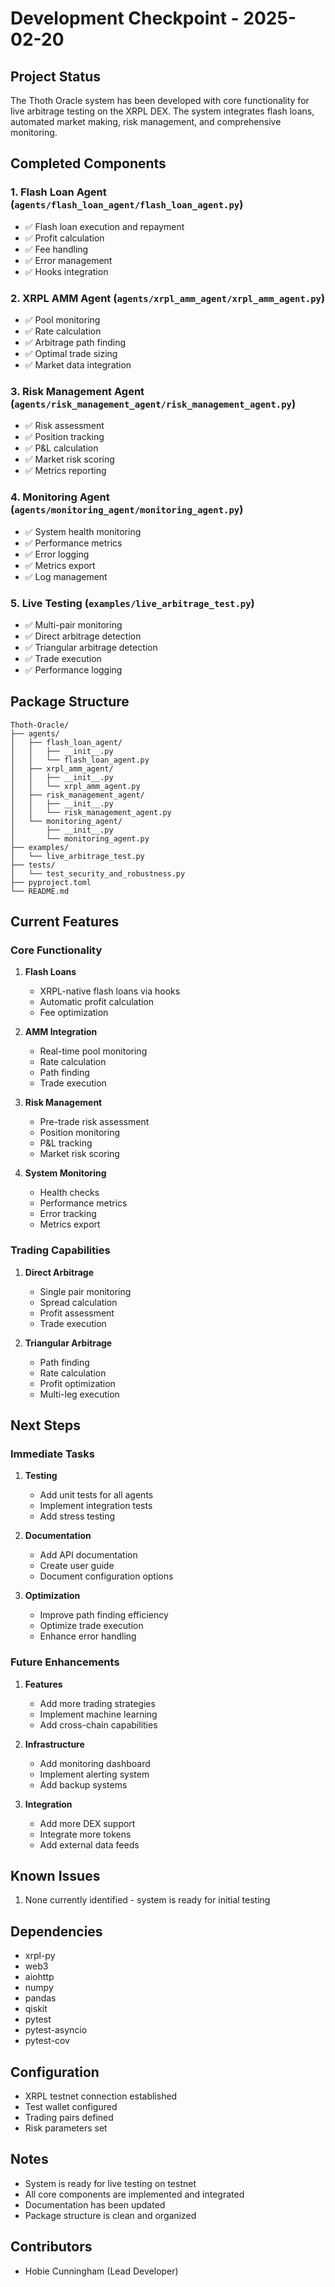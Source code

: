 # Development Checkpoint - 2025-02-20

## Project Status

The Thoth Oracle system has been developed with core functionality for live arbitrage testing on the XRPL DEX. The system integrates flash loans, automated market making, risk management, and comprehensive monitoring.

## Completed Components

### 1. Flash Loan Agent (`agents/flash_loan_agent/flash_loan_agent.py`)
- ✅ Flash loan execution and repayment
- ✅ Profit calculation
- ✅ Fee handling
- ✅ Error management
- ✅ Hooks integration

### 2. XRPL AMM Agent (`agents/xrpl_amm_agent/xrpl_amm_agent.py`)
- ✅ Pool monitoring
- ✅ Rate calculation
- ✅ Arbitrage path finding
- ✅ Optimal trade sizing
- ✅ Market data integration

### 3. Risk Management Agent (`agents/risk_management_agent/risk_management_agent.py`)
- ✅ Risk assessment
- ✅ Position tracking
- ✅ P&L calculation
- ✅ Market risk scoring
- ✅ Metrics reporting

### 4. Monitoring Agent (`agents/monitoring_agent/monitoring_agent.py`)
- ✅ System health monitoring
- ✅ Performance metrics
- ✅ Error logging
- ✅ Metrics export
- ✅ Log management

### 5. Live Testing (`examples/live_arbitrage_test.py`)
- ✅ Multi-pair monitoring
- ✅ Direct arbitrage detection
- ✅ Triangular arbitrage detection
- ✅ Trade execution
- ✅ Performance logging

## Package Structure
```
Thoth-Oracle/
├── agents/
│   ├── flash_loan_agent/
│   │   ├── __init__.py
│   │   └── flash_loan_agent.py
│   ├── xrpl_amm_agent/
│   │   ├── __init__.py
│   │   └── xrpl_amm_agent.py
│   ├── risk_management_agent/
│   │   ├── __init__.py
│   │   └── risk_management_agent.py
│   └── monitoring_agent/
│       ├── __init__.py
│       └── monitoring_agent.py
├── examples/
│   └── live_arbitrage_test.py
├── tests/
│   └── test_security_and_robustness.py
├── pyproject.toml
└── README.md
```

## Current Features

### Core Functionality
1. **Flash Loans**
   - XRPL-native flash loans via hooks
   - Automatic profit calculation
   - Fee optimization

2. **AMM Integration**
   - Real-time pool monitoring
   - Rate calculation
   - Path finding
   - Trade execution

3. **Risk Management**
   - Pre-trade risk assessment
   - Position monitoring
   - P&L tracking
   - Market risk scoring

4. **System Monitoring**
   - Health checks
   - Performance metrics
   - Error tracking
   - Metrics export

### Trading Capabilities
1. **Direct Arbitrage**
   - Single pair monitoring
   - Spread calculation
   - Profit assessment
   - Trade execution

2. **Triangular Arbitrage**
   - Path finding
   - Rate calculation
   - Profit optimization
   - Multi-leg execution

## Next Steps

### Immediate Tasks
1. **Testing**
   - Add unit tests for all agents
   - Implement integration tests
   - Add stress testing

2. **Documentation**
   - Add API documentation
   - Create user guide
   - Document configuration options

3. **Optimization**
   - Improve path finding efficiency
   - Optimize trade execution
   - Enhance error handling

### Future Enhancements
1. **Features**
   - Add more trading strategies
   - Implement machine learning
   - Add cross-chain capabilities

2. **Infrastructure**
   - Add monitoring dashboard
   - Implement alerting system
   - Add backup systems

3. **Integration**
   - Add more DEX support
   - Integrate more tokens
   - Add external data feeds

## Known Issues
1. None currently identified - system is ready for initial testing

## Dependencies
- xrpl-py
- web3
- aiohttp
- numpy
- pandas
- qiskit
- pytest
- pytest-asyncio
- pytest-cov

## Configuration
- XRPL testnet connection established
- Test wallet configured
- Trading pairs defined
- Risk parameters set

## Notes
- System is ready for live testing on testnet
- All core components are implemented and integrated
- Documentation has been updated
- Package structure is clean and organized

## Contributors
- Hobie Cunningham (Lead Developer)
